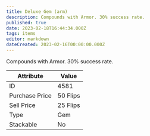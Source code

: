```yaml
---
title: Deluxe Gem (arm)
description: Compounds with Armor. 30% success rate.
published: true
date: 2023-02-18T16:44:34.000Z
tags: items
editor: markdown
dateCreated: 2023-02-16T00:00:00.000Z
---
```


Compounds with Armor. 30% success rate.

|Attribute|Value|
|-|-|
|ID|4581|
|Purchase Price|50 Flips|
|Sell Price|25 Flips|
|Type|Gem|
|Stackable|No|

